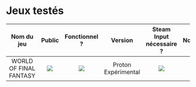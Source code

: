 # Jeux testés

| Nom du jeu    | Public | Fonctionnel ? | Version | Steam Input nécessaire ? | Notes |
|     :---:     | :---:  |     :---:     |  :---:  |          :---:           | :---: |
| WORLD OF FINAL FANTASY | ![](https://img.shields.io/static/v1?label=&message=PEGI_12&color=orange) | ![](https://img.shields.io/static/v1?label=&message=Oui&color=green) | Proton Expérimental | ![](https://img.shields.io/static/v1?label=&message=Oui&color=green) | - |
